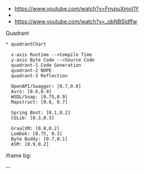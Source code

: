 
* https://www.youtube.com/watch?v=FnypuXmoI1Y
* 
* https://www.youtube.com/watch?v=_obNBSldffw


Quadrant
```mermaid
* quadrantChart

  x-axis Runtime -->Compile Time
  y-axis Byte Code -->Source Code
  quadrant-1 Code Generation
  quadrant-2 NOPE
  quadrant-3 Reflection

  OpenAPI/Swagger: [0.7,0.8]
  Avro: [0.6,0.9]
  WSDL/Soap: [0.75,0.9]
  Mapstruct: [0.8, 0.7]

  Spring Boot: [0.1,0.2]
  CGLib: [0.3,0.3]

  GraalVM: [0.8,0.2]
  Lombok: [0.75, 0.3]
  Byte Buddy: [0.7,0.1]
  ASM: [0.9,0.2]
```



iframe bg: 


--
<!-- slide data-background-iframe="https://slides.com"  data-background-interactive -->
